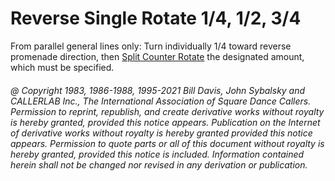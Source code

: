 
# Reverse Single Rotate 1/4, 1/2, 3/4

From parallel general lines only: Turn individually 1/4
toward reverse promenade direction, then
[Split Counter Rotate](../a2/split_counter_rotate.md)
the designated amount, which must be specified.

###### @ Copyright 1983, 1986-1988, 1995-2021 Bill Davis, John Sybalsky and CALLERLAB Inc., The International Association of Square Dance Callers. Permission to reprint, republish, and create derivative works without royalty is hereby granted, provided this notice appears. Publication on the Internet of derivative works without royalty is hereby granted provided this notice appears. Permission to quote parts or all of this document without royalty is hereby granted, provided this notice is included. Information contained herein shall not be changed nor revised in any derivation or publication.
